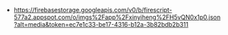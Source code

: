- https://firebasestorage.googleapis.com/v0/b/firescript-577a2.appspot.com/o/imgs%2Fapp%2Fxinyiheng%2FH5vQN0x1p0.json?alt=media&token=ec7e1c33-be17-4316-b12a-3b82bdb2b311
